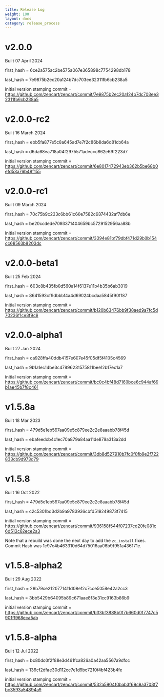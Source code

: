 ```yaml
---
title: Release Log
weight: 100
layout: docs
category: release_process
---
```

# v2.0.0

Built 07 April 2024

first_hash = 6ce2a575ac2be575a067e365898c7754298db178

last_hash = 7e9875b2ec20a124b7dc703ee32311fb6cb238a5

initial version stamping commit = https://github.com/zencart/zencart/commit/7e9875b2ec20a124b7dc703ee32311fb6cb238a5


# v2.0.0-rc2

Built 16 March 2024

first_hash = ebb5fa877e5c8a645ad7e7f2c86b8da6d81cb64a 

last_hash = d6da68ea718a04f2975571adeccc862e69f223d7

initial version stamping commit = https://github.com/zencart/zencart/commit/6e8017472943eb362b5be68b0efd53a76b48f155

# v2.0.0-rc1

Built 09 March 2024

first_hash = 70c75b9c233c6bb61c60e7582c6874432af7db6e

last_hash = be20ccdede7093371404659bc5729152956aa88b

initial version stamping commit = https://github.com/zencart/zencart/commit/3394e81bf79dbf471d29b0b154cc68563b8203dc

# v2.0.0-beta1

Built 25 Feb 2024

first_hash = 603c8b435fb0d560a14f6137e11b4b35b6ab3019

last_hash = 8641593cf9dbbbf4a4d69024bcdaa5845f90f187

initial version stamping commit = https://github.com/zencart/zencart/commit/b120b63476bb9f38aed9a7fc5d70236f1ce3f9c9

# v2.0.0-alpha1

Built 27 Jan 2024

first_hash = ca928ffa40ddb4157e607e45f05df5f4105c4569

last_hash = 9b1a1ec14be3c47896231575811bee12b17ec1a7

initial version stamping commit = https://github.com/zencart/zencart/commit/bc0c4bf48d7160bce6c944af69b1ae45b7f8c461

# v1.5.8a

Built 18 Mar 2023

first_hash = 479d5e1eb597aa09e5c879ee2c2e8aaabb78f45d

last_hash = ebafeedcb4c1ec70a879a84aa11de879a313a2dd

initial version stamping commit = https://github.com/zencart/zencart/commit/3db8d527910b7fc0f0fb9e2f722833cb9d973d79

# v1.5.8

Built 16 Oct 2022

first_hash = 479d5e1eb597aa09e5c879ee2c2e8aaabb78f45d

last_hash = c2c5301bd3d2b9a9783936cbfd519249873f7415

initial version stamping commit = https://github.com/zencart/zencart/commit/936158f544f07237cd20fe081c6d513c62ece2a3

Note that a rebuild was done the next day to add the `zc_install` fixes.
Commit Hash was 1c97c4b463310d64d75016aa06b9f951a436171e. 

# v1.5.8-alpha2 

Built 29 Aug 2022

first_hash = 28b79ce2120771411d08ef2c7cce5058e42a2cc3

last_hash = 3bb5429b64095b89c671aae8f3e31cc9163b86b9

initial version stamping commit = https://github.com/zencart/zencart/commit/b33bf3888b0f7b660d0f7747c5901ff968eca5ab


# v1.5.8-alpha
Built 12 Jul 2022

first_hash = bc80dc0f2f88e3d461fca826a0a42aa5567a9dfcc

last_hash = 136cf2dfae30d112cc7e1d9bc7210f4bf423b4fe

initial version stamping commit = https://github.com/zencart/zencart/commit/532a5904f0bab3f69c9a3703f7bc3593a54894a9

